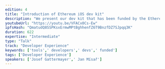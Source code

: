 ```yaml
---
edition: 4
title: "Introduction of Ethereum iOS dev kit"
description: "We present our dev kit that has been funded by the Ethereum Foundation. With the devkit iOS developers can easily use Ethereum smart contracts in their applications. This will be the official introduction of the dev kit."
youtubeUrl: "https://youtu.be/VFACx0Cs-Ew"
ipfsHash: "QmatudQ8SSPKsxErmwMPtBghhenfZ6T9BnzfDZ7SJpqq3K"
duration: 622
expertise: "Intermediate"
type: "Talk"
track: "Developer Experience"
keywords: ['tools',' developers',' devs',' funded']
tags: ['Developer Experience']
speakers: ['Josef Gattermayer',' Jan Mísař']
---
```

